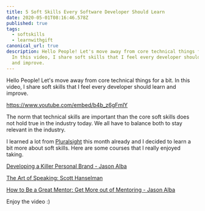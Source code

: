 ```yaml
---
title: 5 Soft Skills Every Software Developer Should Learn
date: 2020-05-01T08:16:46.578Z
published: true
tags:
  - softskills
  - learnwithgift
canonical_url: true
description: Hello People! Let's move away from core technical things for a bit.
  In this video, I share soft skills that I feel every developer should learn
  and improve.
---
```

Hello People! Let's move away from core technical things for a bit. In this video, I share soft skills that I feel every developer should learn and improve.

https://www.youtube.com/embed/b4b_z6gFmlY







The norm that technical skills are important than the core soft skills does not hold true in the industry today. We all have to balance both to stay relevant in the industry.

I learned a lot from [Pluralsight](https://www.pluralsight.com/) this month already and I decided to learn a bit more about soft skills. Here are some courses that I really enjoyed taking.

[Developing a Killer Personal Brand - Jason Alba](https://www.pluralsight.com/courses/developing-killer-personal-brand)

[The Art of Speaking: Scott Hanselman](https://www.pluralsight.com/courses/hanselman-speaking)

[How to Be a Great Mentor: Get More out of Mentoring - Jason Alba](https://www.pluralsight.com/courses/how-to-be-great-mentor)

Enjoy the video :)